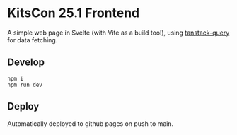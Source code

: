 # KitsCon 25.1 Frontend

A simple web page in Svelte (with Vite as a build tool), using [tanstack-query](https://tanstack.com/query/latest) for data fetching.

## Develop

```
npm i
npm run dev
```

## Deploy

Automatically deployed to github pages on push to main.
